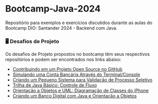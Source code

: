 # Bootcamp-Java-2024
Repositório para exemplos e exercícios discutidos durante as aulas do Bootcamp DIO: Santander 2024 - Backend com Java.

### 🖥️ Desafios de Projeto
Os desafios de Projeto propostos no bootcamp têm seus respectivos repositórios e podem ser encontrados nos links abaixo:
- [Contribuindo em um Projeto Open Source no GitHub](https://github.com/aduarte09/dio-lab-open-source)
- [Simulando uma Conta Bancária Através do Terminal/Console](https://github.com/aduarte09/dio-lab-conta-banco)
- [Criando um Pequeno Sistema para Validação de Processo Seletivo](https://github.com/aduarte09/dio-lab-processo-seletivo-e-contador)
- [Trilha de Java Básico: Controle de Fluxo](https://github.com/aduarte09/dio-lab-processo-seletivo-e-contador)
- [Orientação a Objetos e UML: Diagramação de Classes do iPhone](https://github.com/aduarte09/dio-lab-diagrama-iphone)
- [Criando um Banco Digital com Java e Orientação a Objetos](https://github.com/aduarte09/dio-lab-banco-digital)
